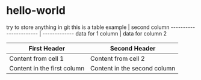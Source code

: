 # hello-world
try to store anything in git
this is a table example | second column
----------------------- | -------------
data for 1 column | data for column 2


First Header | Second Header
------------ | -------------
Content from cell 1 | Content from cell 2
Content in the first column | Content in the second column
